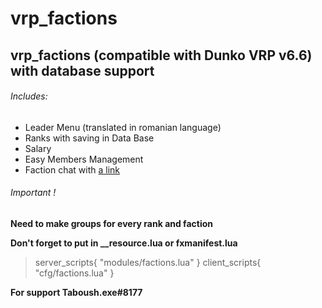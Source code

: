 # **vrp_factions**
## vrp_factions (compatible with Dunko VRP v6.6) with database support 

###### Includes:
- Leader Menu (translated in romanian language)
- Ranks with saving in Data Base
- Salary
- Easy Members Management
- Faction chat with [a link](https://github.com/DaNiel-Coder3/chat-fivem)

###### Important !

**Need to make groups for every rank and faction**

**Don't forget to put in __resource.lua or fxmanifest.lua**
> server_scripts{ 
 "modules/factions.lua"
}
client_scripts{
 "cfg/factions.lua"
} 

**__For support Taboush.exe#8177__**
